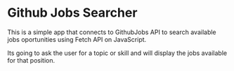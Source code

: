 # Github Jobs Searcher
This is a simple app that connects to GithubJobs API to search available jobs oportunities using Fetch API on JavaScript.

Its going to ask the user for a topic or skill and will display the jobs available for that position.
